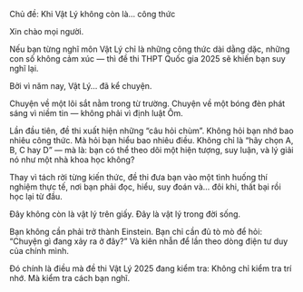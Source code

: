 Chủ đề: Khi Vật Lý không còn là… công thức

Xin chào mọi người.

Nếu bạn từng nghĩ môn Vật Lý chỉ là những công thức dài dằng dặc, những con số không cảm xúc — thì đề thi THPT Quốc gia 2025 sẽ khiến bạn suy nghĩ lại.

Bởi vì năm nay, Vật Lý… đã kể chuyện.

Chuyện về một lõi sắt nằm trong từ trường.
Chuyện về một bóng đèn phát sáng vì niềm tin — không phải vì định luật Ôm.

Lần đầu tiên, đề thi xuất hiện những “câu hỏi chùm”.
Không hỏi bạn nhớ bao nhiêu công thức. Mà hỏi bạn hiểu bao nhiêu điều.
Không chỉ là “hãy chọn A, B, C hay D” — mà là: bạn có thể theo dõi một hiện tượng, suy luận, và lý giải nó như một nhà khoa học không?

Thay vì tách rời từng kiến thức, đề thi đưa bạn vào một tình huống thí nghiệm thực tế, nơi bạn phải đọc, hiểu, suy đoán và… đôi khi, thất bại rồi học lại từ đầu.

Đây không còn là vật lý trên giấy. Đây là vật lý trong đời sống.

Bạn không cần phải trở thành Einstein.
Bạn chỉ cần đủ tò mò để hỏi: “Chuyện gì đang xảy ra ở đây?”
Và kiên nhẫn để lần theo dòng điện tư duy của chính mình.

Đó chính là điều mà đề thi Vật Lý 2025 đang kiểm tra:
Không chỉ kiểm tra trí nhớ.
Mà kiểm tra cách bạn nghĩ.

